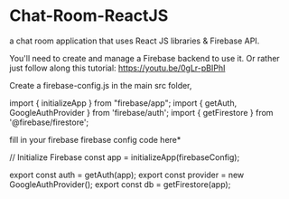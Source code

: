 # Chat-Room-ReactJS
a chat room application that uses React JS libraries & Firebase API.


You'll need to create and manage a Firebase backend to use it.
Or rather just follow along this tutorial:
https://youtu.be/0gLr-pBIPhI

Create a firebase-config.js in the main src folder,

import { initializeApp } from "firebase/app";
import { getAuth, GoogleAuthProvider } from 'firebase/auth';
import { getFirestore } from '@firebase/firestore';


fill in your firebase firebase config code here*

// Initialize Firebase
const app = initializeApp(firebaseConfig);

export const auth = getAuth(app);
export const provider = new GoogleAuthProvider();
export const db = getFirestore(app);
